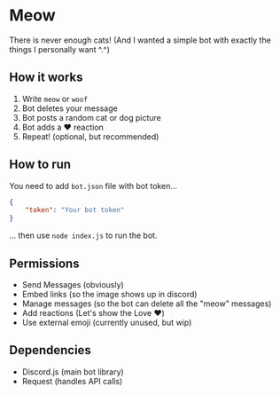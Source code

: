 # Meow

There is never enough cats!
(And I wanted a simple bot with exactly the things I personally want ^.^)

## How it works
1. Write `meow` or `woof`
2. Bot deletes your message
3. Bot posts a random cat or dog picture
4. Bot adds a ❤️ reaction
5. Repeat! (optional, but recommended)

## How to run
You need to add `bot.json` file with bot token...
```json
{
    "token": "Your bot token"
}
```
... then use `node index.js` to run the bot.

## Permissions
- Send Messages (obviously)
- Embed links (so the image shows up in discord)
- Manage messages (so the bot can delete all the "meow" messages)
- Add reactions (Let's show the Love ❤️)
- Use external emoji (currently unused, but wip)

## Dependencies
- Discord.js (main bot library)
- Request (handles API calls)
